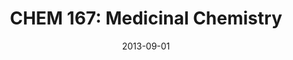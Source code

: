 ---
title: "CHEM 167: Medicinal Chemistry"
collection: teaching
type: "TA"
permalink: /teaching/SP2014-CHEM167
date: 2013-09-01
venue: "UCSD"
season: "Spring"
---